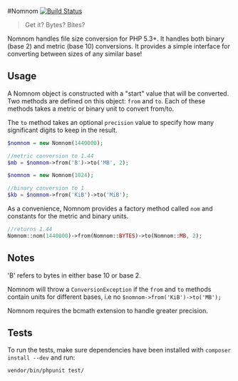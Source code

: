 #Nomnom [![Build Status](https://travis-ci.org/brianium/nomnom.png?branch=master)](https://travis-ci.org/brianium/nomnom)
> Get it? Bytes? Bites?

Nomnom handles file size conversion for PHP 5.3+. It handles both binary (base 2)
and metric (base 10) conversions. It provides a simple interface for converting between
sizes of any similar base!

Usage
-----
A Nomnom object is constructed with a "start" value that will be converted.
Two methods are defined on this object: `from` and `to`. Each of these methods takes
a metric or binary unit to convert from/to.

The `to` method takes an optional `precision` value to specify how many significant
digits to keep in the result.

```php
$nomnom = new Nomnom(1440000);

//metric conversion to 1.44
$mb = $nomnom->from('B')->to('MB', 2);

$nomnom = new Nomnom(1024);

//binary conversion to 1
$kb = $nomnom->from('KiB')->to('MiB');
```

As a convenience, Nomnom provides a factory method called `nom` and constants for the metric
and binary units.

```php
//returns 1.44
Nomnom::nom(1440000)->from(Nomnom::BYTES)->to(Nomnom::MB, 2);
```

Notes
-----
'B' refers to bytes in either base 10 or base 2.

Nomnom will throw a `ConversionException` if the `from` and `to` methods contain units
for different bases, i.e no `$nomnom->from('KiB')->to('MB');`

Nomnom requires the bcmath extension to handle greater precision.

Tests
-----
To run the tests, make sure dependencies have been installed with `composer install --dev` and run:

```bash
vendor/bin/phpunit test/
```